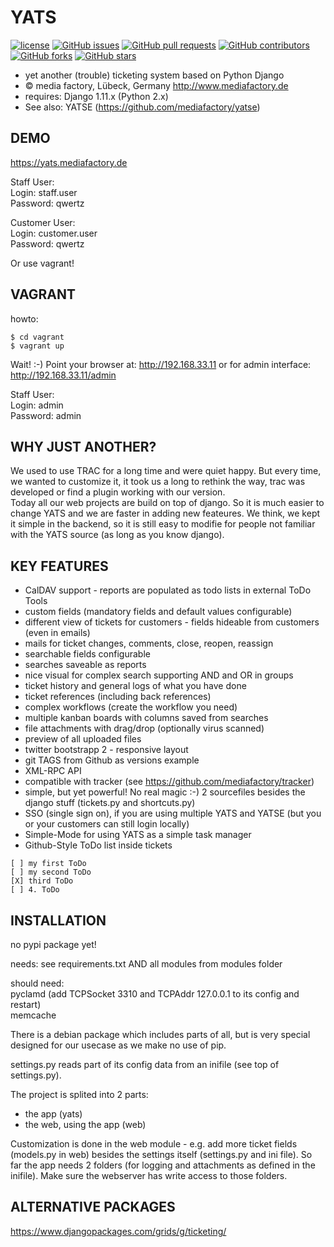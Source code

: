 YATS
====

[![license](https://img.shields.io/github/license/mediafactory/yats.svg)]()
[![GitHub issues](https://img.shields.io/github/issues/mediafactory/yats.svg)]()
[![GitHub pull requests](https://img.shields.io/github/issues-pr/mediafactory/yats.svg)]()
[![GitHub contributors](https://img.shields.io/github/contributors/mediafactory/yats.svg)]()
[![GitHub forks](https://img.shields.io/github/forks/mediafactory/yats.svg?style=social&label=Fork)]()
[![GitHub stars](https://img.shields.io/github/stars/mediafactory/yats.svg?style=social&label=Stars)]()

- yet another (trouble) ticketing system based on Python Django
- &copy; media factory, Lübeck, Germany http://www.mediafactory.de
- requires: Django 1.11.x (Python 2.x)
- See also: YATSE (https://github.com/mediafactory/yatse)

DEMO
-----
https://yats.mediafactory.de

Staff User:  
Login: staff.user  
Password: qwertz  

Customer User:  
Login: customer.user  
Password: qwertz  

Or use vagrant!  

VAGRANT
-----
howto:
```
$ cd vagrant
$ vagrant up
```
Wait! :-)
Point your browser at:
http://192.168.33.11
or for admin interface:
http://192.168.33.11/admin

Staff User:  
Login: admin  
Password: admin  

WHY JUST ANOTHER?
-----
We used to use TRAC for a long time and were quiet happy. But every time, we wanted to customize it, it took us a long to rethink the way, trac was developed or find a plugin working with our version.  
Today all our web projects are build on top of django. So it is much easier to change YATS and we are faster in adding new feateures. We think, we kept it simple in the backend, so it is still easy to modifie for people not familiar with the YATS source (as long as you know django).

KEY FEATURES
-----
- CalDAV support - reports are populated as todo lists in external ToDo Tools
- custom fields (mandatory fields and default values configurable)
- different view of tickets for customers - fields hideable from customers (even in emails)
- mails for ticket changes, comments, close, reopen, reassign
- searchable fields configurable
- searches saveable as reports
- nice visual for complex search supporting AND and OR in groups
- ticket history and general logs of what you have done
- ticket references (including back references)
- complex workflows (create the workflow you need)
- multiple kanban boards with columns saved from searches
- file attachments with drag/drop (optionally virus scanned)
- preview of all uploaded files
- twitter bootstrapp 2 - responsive layout
- git TAGS from Github as versions example
- XML-RPC API
- compatible with tracker (see https://github.com/mediafactory/tracker)
- simple, but yet powerful! No real magic :-) 2 sourcefiles besides the django stuff (tickets.py and shortcuts.py)
- SSO (single sign on), if you are using multiple YATS and YATSE (but you or your customers can still login locally)
- Simple-Mode for using YATS as a simple task manager
- Github-Style ToDo list inside tickets
```
[ ] my first ToDo
[ ] my second ToDo
[X] third ToDo
[ ] 4. ToDo
```

INSTALLATION
-----
no pypi package yet!

needs:
see requirements.txt
AND
all modules from modules folder

should need:  
pyclamd (add TCPSocket 3310 and TCPAddr 127.0.0.1 to its config and restart)  
memcache

There is a debian package which includes parts of all, but is very special designed for our usecase as we make no use of pip.

settings.py reads part of its config data from an inifile (see top of settings.py).

The project is splited into 2 parts:
- the app (yats)
- the web, using the app (web)

Customization is done in the web module - e.g. add more ticket fields (models.py in web) besides the settings itself (settings.py and ini file).
So far the app needs 2 folders (for logging and attachments as defined in the inifile). Make sure the webserver has write access to those folders.

ALTERNATIVE PACKAGES
-----
https://www.djangopackages.com/grids/g/ticketing/
